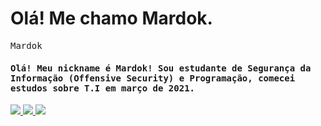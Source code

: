 <h1>Olá! Me chamo Mardok.</h1>



<font style="font-family: monospace">Mardok</font>

<h4 style="font-family: monospace">Olá! Meu nickname é Mardok! Sou estudante de Segurança da Informação (Offensive Security) e Programação, comecei estudos sobre T.I em março de 2021.</h4>



<a href="https://github.com/MardokstacksTCP%22%3E"/>
  <img src="https://github-readme-stats.vercel.app/api?username=MardokstacksTCP&include-all-commits=true&count-private=true&show-icons=true&theme=github_dark&locale=pt-br"/>
  <img src="https://github-readme-stats.vercel.app/api/top-langs/?username=MardokstacksTCP&count_private=true&show_icons=true&theme=github_dark&locale=pt-br"/>
  <img src="https://github-readme-stats.vercel.app/api?username=MardokstacksTCP&count_private=true&show_icons=true&theme=github_dark&locale=pt-br"/>
